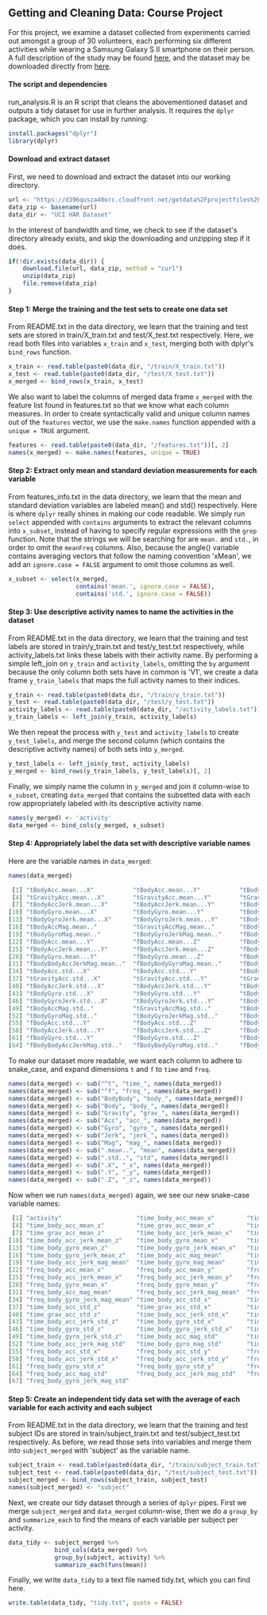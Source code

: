## Getting and Cleaning Data: Course Project
For this project, we examine a dataset collected from experiments carried out amongst a group of 30 volunteers, each performing six different activities while wearing a Samsung Galaxy S II smartphone on their person. A full description of the study may be found [here](http://archive.ics.uci.edu/ml/datasets/Human+Activity+Recognition+Using+Smartphones), and the dataset may be downloaded directly from [here](https://d396qusza40orc.cloudfront.net/getdata%2Fprojectfiles%2FUCI%20HAR%20Dataset.zip).

#### The script and dependencies
run_analysis.R is an R script that cleans the abovementioned dataset and outputs a tidy dataset for use in further analysis. It requires the `dplyr` package, which you can install by running:
```R
install.packages("dplyr")
library(dplyr)
```

#### Download and extract dataset
First, we need to download and extract the dataset into our working directory.
```R
url <- "https://d396qusza40orc.cloudfront.net/getdata%2Fprojectfiles%2FUCI%20HAR%20Dataset.zip"
data_zip <- basename(url)
data_dir <- "UCI HAR Dataset"
```

In the interest of bandwidth and time, we check to see if the dataset's directory already exists, and skip the downloading and unzipping step if it does.
```R
if(!dir.exists(data_dir)) {
    download.file(url, data_zip, method = "curl")
    unzip(data_zip)
    file.remove(data_zip)
}
```

#### Step 1: Merge the training and the test sets to create one data set
From README.txt in the data directory, we learn that the training and test sets are stored in train/X_train.txt and test/X_test.txt respectively. Here, we read both files into variables `x_train` and `x_test`, merging both with dplyr's `bind_rows` function. 
```R
x_train <- read.table(paste0(data_dir, "/train/X_train.txt"))
x_test <- read.table(paste0(data_dir, "/test/X_test.txt"))
x_merged <- bind_rows(x_train, x_test)
```

We also want to label the columns of merged data frame `x_merged` with the feature list found in features.txt so that we know what each column measures. In order to create syntactically valid and unique column names out of the `features` vector, we use the `make.names` function appended with a `unique = TRUE` argument.
```R
features <- read.table(paste0(data_dir, "/features.txt"))[, 2]
names(x_merged) <- make.names(features, unique = TRUE)
```

#### Step 2: Extract only mean and standard deviation measurements for each variable
From features_info.txt in the data directory, we learn that the mean and standard deviation variables are labeled mean() and std() respectively. Here is where `dplyr` really shines in making our code readable. We simply run `select` appended with `contains` arguments to extract the relevant columns into `x_subset`, instead of having to specify regular expressions with the `grep` function. Note that the strings we will be searching for are `mean.` and `std.`, in order to omit the `meanFreq` columns. Also, because the angle() variable contains averaging vectors that follow the naming convention 'xMean', we add an `ignore.case = FALSE` argument to omit those columns as well.
```R
x_subset <- select(x_merged, 
                   contains('mean.', ignore.case = FALSE), 
                   contains('std.', ignore.case = FALSE))
```

#### Step 3: Use descriptive activity names to name the activities in the dataset
From README.txt in the data directory, we learn that the training and test labels are stored in train/y_train.txt and test/y_test.txt respectively, while activity_labels.txt links these labels with their activity name. By performing a simple left_join on `y_train` and `activity_labels`, omitting the `by` argument because the only column both sets have in common is 'V1', we create a data frame `y_train_labels` that maps the full activity names to their indices. 
```R
y_train <- read.table(paste0(data_dir, "/train/y_train.txt"))
y_test <- read.table(paste0(data_dir, "/test/y_test.txt"))
activity_labels <- read.table(paste0(data_dir, "/activity_labels.txt"))
y_train_labels <- left_join(y_train, activity_labels)
```

We then repeat the process with `y_test` and `activity_labels` to create `y_test_labels`, and merge the second column (which contains the descriptive activity names) of both sets into `y_merged`.
```R
y_test_labels <- left_join(y_test, activity_labels)
y_merged <- bind_rows(y_train_labels, y_test_labels)[, 2]
```

Finally, we simply name the column in `y_merged` and join it column-wise to `x_subset`, creating `data_merged` that contains the subsetted data with each row appropriately labeled with its descriptive activity name.
```R
names(y_merged) <- 'activity'
data_merged <- bind_cols(y_merged, x_subset)
```

#### Step 4: Appropriately label the data set with descriptive variable names 
Here are the variable names in `data_merged`:
```R
names(data_merged)
```
```R
 [1] "tBodyAcc.mean...X"           "tBodyAcc.mean...Y"           "tBodyAcc.mean...Z"          
 [4] "tGravityAcc.mean...X"        "tGravityAcc.mean...Y"        "tGravityAcc.mean...Z"       
 [7] "tBodyAccJerk.mean...X"       "tBodyAccJerk.mean...Y"       "tBodyAccJerk.mean...Z"      
[10] "tBodyGyro.mean...X"          "tBodyGyro.mean...Y"          "tBodyGyro.mean...Z"         
[13] "tBodyGyroJerk.mean...X"      "tBodyGyroJerk.mean...Y"      "tBodyGyroJerk.mean...Z"     
[16] "tBodyAccMag.mean.."          "tGravityAccMag.mean.."       "tBodyAccJerkMag.mean.."     
[19] "tBodyGyroMag.mean.."         "tBodyGyroJerkMag.mean.."     "fBodyAcc.mean...X"          
[22] "fBodyAcc.mean...Y"           "fBodyAcc.mean...Z"           "fBodyAccJerk.mean...X"      
[25] "fBodyAccJerk.mean...Y"       "fBodyAccJerk.mean...Z"       "fBodyGyro.mean...X"         
[28] "fBodyGyro.mean...Y"          "fBodyGyro.mean...Z"          "fBodyAccMag.mean.."         
[31] "fBodyBodyAccJerkMag.mean.."  "fBodyBodyGyroMag.mean.."     "fBodyBodyGyroJerkMag.mean.."
[34] "tBodyAcc.std...X"            "tBodyAcc.std...Y"            "tBodyAcc.std...Z"           
[37] "tGravityAcc.std...X"         "tGravityAcc.std...Y"         "tGravityAcc.std...Z"        
[40] "tBodyAccJerk.std...X"        "tBodyAccJerk.std...Y"        "tBodyAccJerk.std...Z"       
[43] "tBodyGyro.std...X"           "tBodyGyro.std...Y"           "tBodyGyro.std...Z"          
[46] "tBodyGyroJerk.std...X"       "tBodyGyroJerk.std...Y"       "tBodyGyroJerk.std...Z"      
[49] "tBodyAccMag.std.."           "tGravityAccMag.std.."        "tBodyAccJerkMag.std.."      
[52] "tBodyGyroMag.std.."          "tBodyGyroJerkMag.std.."      "fBodyAcc.std...X"           
[55] "fBodyAcc.std...Y"            "fBodyAcc.std...Z"            "fBodyAccJerk.std...X"       
[58] "fBodyAccJerk.std...Y"        "fBodyAccJerk.std...Z"        "fBodyGyro.std...X"          
[61] "fBodyGyro.std...Y"           "fBodyGyro.std...Z"           "fBodyAccMag.std.."          
[64] "fBodyBodyAccJerkMag.std.."   "fBodyBodyGyroMag.std.."      "fBodyBodyGyroJerkMag.std.." 
```

To make our dataset more readable, we want each column to adhere to snake_case, and expand dimensions `t` and `f` to `time` and `freq`.
```R
names(data_merged) <- sub("^t", "time_", names(data_merged))
names(data_merged) <- sub("^f", "freq_", names(data_merged))
names(data_merged) <- sub("BodyBody", "body_", names(data_merged))
names(data_merged) <- sub("Body", "body_", names(data_merged))
names(data_merged) <- sub("Gravity", "grav_", names(data_merged))
names(data_merged) <- sub("Acc", "acc_", names(data_merged))
names(data_merged) <- sub("Gyro", "gyro_", names(data_merged))
names(data_merged) <- sub("Jerk", "jerk_", names(data_merged))
names(data_merged) <- sub("Mag", "mag_", names(data_merged))
names(data_merged) <- sub(".mean..", "mean", names(data_merged))
names(data_merged) <- sub(".std..", "std", names(data_merged))
names(data_merged) <- sub(".X", "_x", names(data_merged))
names(data_merged) <- sub(".Y", "_y", names(data_merged))
names(data_merged) <- sub(".Z", "_z", names(data_merged))
```

Now when we run `names(data_merged)` again, we see our new snake-case variable names:
```R
 [1] "activity"                     "time_body_acc_mean_x"         "time_body_acc_mean_y"        
 [4] "time_body_acc_mean_z"         "time_grav_acc_mean_x"         "time_grav_acc_mean_y"        
 [7] "time_grav_acc_mean_z"         "time_body_acc_jerk_mean_x"    "time_body_acc_jerk_mean_y"   
[10] "time_body_acc_jerk_mean_z"    "time_body_gyro_mean_x"        "time_body_gyro_mean_y"       
[13] "time_body_gyro_mean_z"        "time_body_gyro_jerk_mean_x"   "time_body_gyro_jerk_mean_y"  
[16] "time_body_gyro_jerk_mean_z"   "time_body_acc_mag_mean"       "time_grav_acc_mag_mean"      
[19] "time_body_acc_jerk_mag_mean"  "time_body_gyro_mag_mean"      "time_body_gyro_jerk_mag_mean"
[22] "freq_body_acc_mean_x"         "freq_body_acc_mean_y"         "freq_body_acc_mean_z"        
[25] "freq_body_acc_jerk_mean_x"    "freq_body_acc_jerk_mean_y"    "freq_body_acc_jerk_mean_z"   
[28] "freq_body_gyro_mean_x"        "freq_body_gyro_mean_y"        "freq_body_gyro_mean_z"       
[31] "freq_body_acc_mag_mean"       "freq_body_acc_jerk_mag_mean"  "freq_body_gyro_mag_mean"     
[34] "freq_body_gyro_jerk_mag_mean" "time_body_acc_std_x"          "time_body_acc_std_y"         
[37] "time_body_acc_std_z"          "time_grav_acc_std_x"          "time_grav_acc_std_y"         
[40] "time_grav_acc_std_z"          "time_body_acc_jerk_std_x"     "time_body_acc_jerk_std_y"    
[43] "time_body_acc_jerk_std_z"     "time_body_gyro_std_x"         "time_body_gyro_std_y"        
[46] "time_body_gyro_std_z"         "time_body_gyro_jerk_std_x"    "time_body_gyro_jerk_std_y"   
[49] "time_body_gyro_jerk_std_z"    "time_body_acc_mag_std"        "time_grav_acc_mag_std"       
[52] "time_body_acc_jerk_mag_std"   "time_body_gyro_mag_std"       "time_body_gyro_jerk_mag_std" 
[55] "freq_body_acc_std_x"          "freq_body_acc_std_y"          "freq_body_acc_std_z"         
[58] "freq_body_acc_jerk_std_x"     "freq_body_acc_jerk_std_y"     "freq_body_acc_jerk_std_z"    
[61] "freq_body_gyro_std_x"         "freq_body_gyro_std_y"         "freq_body_gyro_std_z"        
[64] "freq_body_acc_mag_std"        "freq_body_acc_jerk_mag_std"   "freq_body_gyro_mag_std"      
[67] "freq_body_gyro_jerk_mag_std" 
```

#### Step 5: Create an independent tidy data set with the average of each variable for each activity and each subject
From README.txt in the data directory, we learn that the training and test subject IDs are stored in train/subject_train.txt and test/subject_test.txt respectively. As before, we read those sets into variables and merge them into `subject_merged` with 'subject' as the variable name.
```R
subject_train <- read.table(paste0(data_dir, "/train/subject_train.txt"))
subject_test <- read.table(paste0(data_dir, "/test/subject_test.txt"))
subject_merged <- bind_rows(subject_train, subject_test)
names(subject_merged) <- "subject"
```
Next, we create our tidy dataset through a series of `dplyr` pipes. First we merge `subject_merged` and `data_merged` column-wise, then we do a `group_by` and `summarize_each` to find the means of each variable per subject per activity.
```r
data_tidy <- subject_merged %>% 
             bind_cols(data_merged) %>%
             group_by(subject, activity) %>% 
             summarize_each(funs(mean))
```

Finally, we write `data_tidy` to a text file named tidy.txt, which you can find here.
```R
write.table(data_tidy, "tidy.txt", quote = FALSE)
```